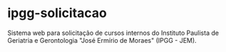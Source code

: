 # ipgg-solicitacao
Sistema web para solicitação de cursos internos do Instituto Paulista de Geriatria e Gerontologia "José Ermírio de Moraes" (IPGG - JEM).
